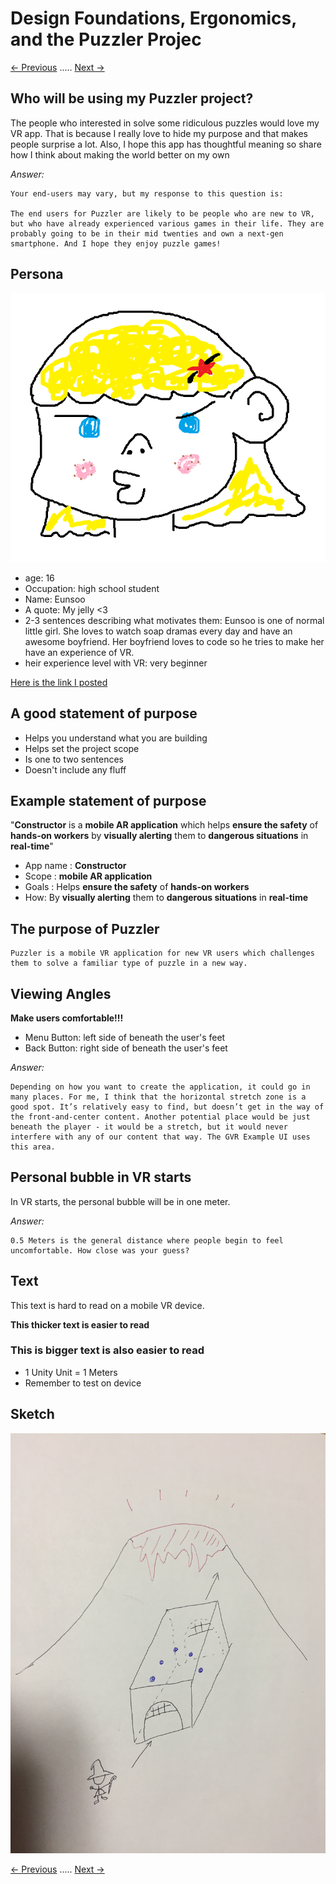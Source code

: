 # Design Foundations, Ergonomics, and the Puzzler Projec
[<- Previous](README-4-1.md) ..... [Next ->](README-4-3.md)
## Who will be using my Puzzler project?
The people who interested in solve some ridiculous puzzles would love my VR app. That is because I really love to hide my purpose and that makes people surprise a lot. Also, I hope this app has thoughtful meaning so share how I think about making the world better on my own

*Answer:*

    Your end-users may vary, but my response to this question is:

    The end users for Puzzler are likely to be people who are new to VR, but who have already experienced various games in their life. They are probably going to be in their mid twenties and own a next-gen smartphone. And I hope they enjoy puzzle games!

## Persona
![Eunsoo](Eunsoo.png)

* age: 16
* Occupation: high school student
* Name: Eunsoo
* A quote: My jelly <3
* 2-3 sentences describing what motivates them: Eunsoo is one of normal little girl. She loves to watch soap dramas every day and have an awesome boyfriend. Her boyfriend loves to code so he tries to make her have an experience of VR.
* heir experience level with VR: very beginner

[Here is the link I posted](https://discussions.udacity.com/t/vr-persona-eunsoo/204592)

## A good statement of purpose

* Helps you understand what you are building
* Helps set the project scope
* Is one to two sentences
* Doesn't include any fluff

## Example statement of purpose
"**Constructor** is a **mobile AR application** which helps **ensure the safety** of **hands-on workers** by **visually alerting** them to **dangerous situations** in **real-time**"

* App name : **Constructor**
* Scope : **mobile AR application**
* Goals : Helps  **ensure the safety** of **hands-on workers**
* How: By **visually alerting** them to **dangerous situations** in **real-time**

## The purpose of Puzzler

    Puzzler is a mobile VR application for new VR users which challenges them to solve a familiar type of puzzle in a new way.

## Viewing Angles

**Make users comfortable!!!**

* Menu Button: left side of beneath the user's feet
* Back Button: right side of beneath the user's feet

*Answer:*

    Depending on how you want to create the application, it could go in many places. For me, I think that the horizontal stretch zone is a good spot. It’s relatively easy to find, but doesn’t get in the way of the front-and-center content. Another potential place would be just beneath the player - it would be a stretch, but it would never interfere with any of our content that way. The GVR Example UI uses this area.

## Personal bubble in VR starts

In VR starts, the personal bubble will be in one meter.

*Answer:*

    0.5 Meters is the general distance where people begin to feel uncomfortable. How close was your guess?

## Text

This text is hard to read on a mobile VR device.

**This thicker text is easier to read**

### This is bigger text is also easier to read

* 1 Unity Unit = 1 Meters
* Remember to test on device

## Sketch

![Sketch](Sketch.JPG)

[<- Previous](README-4-1.md) ..... [Next ->](README-4-3.md)
